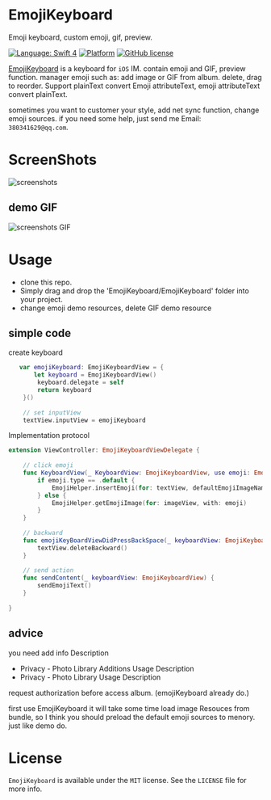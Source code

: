 # EmojiKeyboard
Emoji keyboard, custom emoji, gif, preview.

[![Language: Swift 4](https://img.shields.io/badge/language-swift%204-f48041.svg?style=flat)](https://developer.apple.com/swift)
[![Platform](https://img.shields.io/cocoapods/p/YPImagePicker.svg?style=flat)](http://cocoapods.org/pods/YPImagePicker)
[![GitHub license](https://img.shields.io/badge/license-MIT-blue.svg)](https://raw.githubusercontent.com/liufengting/FTPopOverMenu_Swift/master/LICENSE)

[EmojiKeyboard](https://github.com/chquanquan/EmojiKeyboard) is a keyboard for `iOS` IM. contain emoji and GIF, preview function. manager emoji such as: add image or GIF from album. delete, drag to reorder.  Support plainText convert Emoji attributeText, emoji attributeText convert plainText.

sometimes you want to customer your style, add net sync function, change emoji sources. if you need some help, just send me Email: `380341629@qq.com`.

# ScreenShots

![screenshots](https://github.com/chquanquan/EmojiKeyboard/blob/master/demo.png)

## demo GIF
![screenshots GIF](https://github.com/chquanquan/EmojiKeyboard/blob/master/demo.gif)


# Usage

* clone this repo.
* Simply drag and drop the 'EmojiKeyboard/EmojiKeyboard' folder into your project.
* change emoji demo resources, delete GIF demo resource

## simple code

create keyboard

```swift
   var emojiKeyboard: EmojiKeyboardView = {
       let keyboard = EmojiKeyboardView()
        keyboard.delegate = self
        return keyboard
    }()
    
    // set inputView
    textView.inputView = emojiKeyboard
```

Implementation protocol

```swift
extension ViewController: EmojiKeyboardViewDelegate {
    
    // click emoji
    func KeyboardView(_ KeyboardView: EmojiKeyboardView, use emoji: EmojiViewModel) {
        if emoji.type == .default {
            EmojiHelper.insertEmoji(for: textView, defaultEmojiImageName: emoji.defaultEmojiImageName!, desc: emoji.desc!)
        } else {
            EmojiHelper.getEmojiImage(for: imageView, with: emoji)
        }
    }
    
    // backward
    func emojiKeyBoardViewDidPressBackSpace(_ keyboardView: EmojiKeyboardView) {
        textView.deleteBackward()
    }
    
    // send action
    func sendContent(_ keyboardView: EmojiKeyboardView) {
        sendEmojiText()
    }
    
}

```
 ## advice
 
 you need add info Description
 * Privacy - Photo Library Additions Usage Description
 * Privacy - Photo Library Usage Description
 
 request authorization before access album. (emojiKeyboard already do.)
 
 first use EmojiKeyboard it will take some time load image Resouces from bundle, so I think you should preload the default   emoji sources to  menory. just like demo do.

# License

`EmojiKeyboard` is available under the `MIT` license. See the `LICENSE` file for more info.


